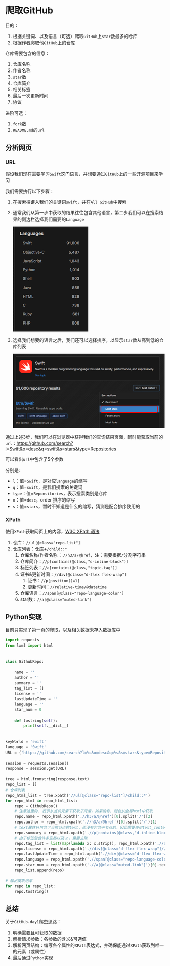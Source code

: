 # 爬取GitHub

目的：

1. 根据关键词、以及语言（可选）爬取`GitHub`上`star`数最多的仓库
2. 根据作者爬取他`GitHub`上的仓库

仓库需要包含的信息：

1. 仓库名称
2. 作者名称
3. `star`数
4. 仓库简介
5. 相关标签
6. 最后一次更新时间
7. 协议

进阶可选：

1. `fork`数
2. `README.md`的`url`

## 分析网页

### URL

假设我们现在需要学习`Swift`这门语言，并想要通过`GitHub`上的一些开源项目来学习

我们需要执行以下步骤：

1. 在搜索栏键入我们的关键词`swift`，并在`All GitHub`中搜索

2. 通常我们从第一步中获取的结果往往包含其他语言，第二步我们可以在搜索结果的侧边栏选择我们需要的`Language`

   ![image-20180924122319789](../images/image-20180924122319789.png)

3. 选择我们想要的语言之后，我们还可以选择排序，以显示`star`数从高到低的仓库列表

   ![image-20180924122505375](../images/image-20180924122505375.png)


通过上述3步，我们可以在浏览器中获得我们的查询结果页面，同时能获取当前的`url`：https://github.com/search?l=Swift&o=desc&q=swift&s=stars&type=Repositories

可以看出`url`中包含了5个参数

分别是:

- `l`：值=`Swift`，是对应`language`的缩写
- `q`：值=`swift`，是我们搜索的关键词
- `type`：值=`Reponsitories`，表示搜索类别是仓库
- `o`：值=`desc`，order 排序的缩写
- `s`：值=`stars`，暂时不知道是什么的缩写，猜测是配合排序使用的

### XPath

使用`XPath`获取网页上的内容，[W3C XPath 语法](http://www.w3school.com.cn/xpath/xpath_syntax.asp)

1. 仓库：`//ul[@class="repo-list"]`
2. 仓库列表：仓库+`/child::*`
   1. 仓库名称/作者名称 ：`//h3/a/@href`，注：需要根据`/`分割字符串
   2. 仓库简介：`//p[contains(@class,"d-inline-block")]`
   3. 标签列表：`//a[contains(@class,"topic-tag")]`
   4. 证书&更新时间：`//div[@class="d-flex flex-wrap"]`
      1. 证书：`//p[position()=1]`
      2. 更新时间：`//relative-time/@datetime`
   5. 仓库语言：`//span[@class="repo-language-color"]`
   6. star数：`//a[@class="muted-link"]`

## Python实现

目前只实现了第一页的爬取，以及相关数据未存入数据库中

```python
import requests
from lxml import html


class GithubRepo:

    name = ''
    author = ''
    summary = ''
    tag_list = []
    license = ''
    lastUpdateTime = ''
    language = ''
    star_num = 0

    def tostring(self):
        print(self.__dict__)


keyWorld = 'swift'
language = 'Swift'
URL = ('https://github.com/search?l=%s&o=desc&q=%s&s=stars&type=Repositories' % (language, keyWorld))

session = requests.session()
response = session.get(URL)

tree = html.fromstring(response.text)
repo_list = []
# 仓库列表
repo_html_list = tree.xpath('//ul[@class="repo-list"]/child::*')
for repo_html in repo_html_list:
    repo = GithubRepo()
    # 注意这里的. 表示从当前元素下获取子元素，如果没有，则会从全局html中获取
    repo.name = repo_html.xpath('.//h3/a/@href')[0].split('/')[2]
    repo.author = repo_html.xpath('.//h3/a/@href')[0].split('/')[1]
    # text属性只包含了当前节点的text，而没有包含子节点的，因此需要使用text_content()方法
    repo.summary = repo_html.xpath('.//p[contains(@class,"d-inline-block")]')[0].text_content().strip()
    # 由于标签包含许多空格以及\n，需要去除
    repo.tag_list = list(map(lambda x: x.strip(), repo_html.xpath('.//a[contains(@class,"topic-tag")]/text()')))
    repo.license = repo_html.xpath('.//div[@class="d-flex flex-wrap"]//p[position()=1]')[0].text.strip()
    repo.lastUpdateTime = repo_html.xpath('.//div[@class="d-flex flex-wrap"]//relative-time/@datetime')[0]
    repo.language = repo_html.xpath('.//span[@class="repo-language-color"]/parent::div[1]')[0].text_content().strip()
    repo.star_num = repo_html.xpath('.//a[@class="muted-link"]')[0].text_content().strip()
    repo_list.append(repo)

# 输出爬取结果
for repo in repo_list:
    repo.tostring()

```

## 总结

关于`GitHub-day1`爬虫思路：

1. 明确需要且可获取的数据
2. 解析请求参数：各参数的含义&可选值
3. 解析网页结构：编写各个属性的`XPath`表达式，并确保能通过`XPath`获取到唯一的元素（或属性）
4. 最后通过`Python`实现



